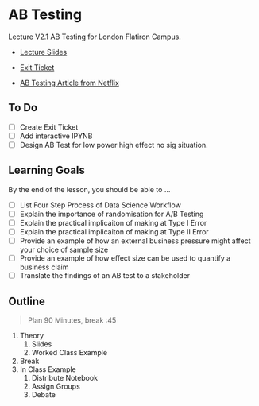 # AB Testing 

Lecture V2.1 AB Testing for London Flatiron Campus.

* [Lecture Slides](https://docs.google.com/presentation/d/1PTuG9oKjRAIqc6SYOQ3g71nf8RK8YWCyT4LhuDXUzoc/edit?usp=sharing)

* [Exit Ticket]() 

* [AB Testing Article from Netflix](https://netflixtechblog.com/its-all-a-bout-testing-the-netflix-experimentation-platform-4e1ca458c15) 

## To Do 

* [ ] Create Exit Ticket 
* [ ] Add interactive IPYNB 
* [ ] Design AB Test for low power high effect no sig situation.

## Learning Goals 

By the end of the lesson, you should be able to ...

* [ ] List Four Step Process of Data Science Workflow  
* [ ] Explain the importance of randomisation for A/B Testing 
* [ ] Explain the practical implicaiton of making at Type I Error 
* [ ] Explain the practical implicaiton of making at Type II Error 
* [ ] Provide an example of how an external business pressure might affect your choice of sample size 
* [ ] Provide an example of how effect size can be used to quantify a business claim 
* [ ] Translate the findings of an AB test to a stakeholder 

## Outline

> Plan 90 Minutes, break :45 


1. Theory 
	1. Slides 
	2. Worked Class Example
2. Break 
3. In Class Example 
	1. Distribute Notebook 
	2. Assign Groups 
	3. Debate  

